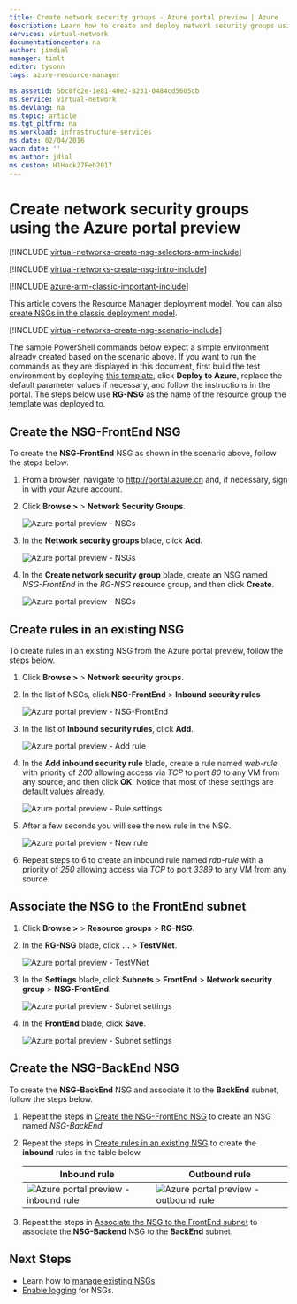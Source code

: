 ```yaml
---
title: Create network security groups - Azure portal preview | Azure
description: Learn how to create and deploy network security groups using the Azure portal preview.
services: virtual-network
documentationcenter: na
author: jimdial
manager: timlt
editor: tysonn
tags: azure-resource-manager

ms.assetid: 5bc8fc2e-1e81-40e2-8231-0484cd5605cb
ms.service: virtual-network
ms.devlang: na
ms.topic: article
ms.tgt_pltfrm: na
ms.workload: infrastructure-services
ms.date: 02/04/2016
wacn.date: ''
ms.author: jdial
ms.custom: H1Hack27Feb2017
---
```


# Create network security groups using the Azure portal preview

[!INCLUDE [virtual-networks-create-nsg-selectors-arm-include](../../includes/virtual-networks-create-nsg-selectors-arm-include.md)]

[!INCLUDE [virtual-networks-create-nsg-intro-include](../../includes/virtual-networks-create-nsg-intro-include.md)]

[!INCLUDE [azure-arm-classic-important-include](../../includes/azure-arm-classic-important-include.md)]

This article covers the Resource Manager deployment model. You can also [create NSGs in the classic deployment model](virtual-networks-create-nsg-classic-ps.md).

[!INCLUDE [virtual-networks-create-nsg-scenario-include](../../includes/virtual-networks-create-nsg-scenario-include.md)]

The sample PowerShell commands below expect a simple environment already created based on the scenario above. If you want to run the commands as they are displayed in this document, first build the test environment by deploying [this template](http://github.com/telmosampaio/azure-templates/tree/master/201-IaaS-WebFrontEnd-SQLBackEnd), click **Deploy to Azure**, replace the default parameter values if necessary, and follow the instructions in the portal. The steps below use **RG-NSG** as the name of the resource group the template was deployed to.

## <a name="Create-the-NSG-FrontEnd-NSG"></a> Create the NSG-FrontEnd NSG
To create the **NSG-FrontEnd** NSG as shown in the scenario above, follow the steps below.

1. From a browser, navigate to http://portal.azure.cn and, if necessary, sign in with your Azure account.
2. Click **Browse >** > **Network Security Groups**.

    ![Azure portal preview - NSGs](./media/virtual-networks-create-nsg-arm-pportal/figure11.png)
3. In the **Network security groups** blade, click **Add**.

    ![Azure portal preview - NSGs](./media/virtual-networks-create-nsg-arm-pportal/figure12.png)
4. In the **Create network security group** blade, create an NSG named *NSG-FrontEnd* in the *RG-NSG* resource group, and then click **Create**.

    ![Azure portal preview - NSGs](./media/virtual-networks-create-nsg-arm-pportal/figure13.png)

## <a name="Create-rules-in-an-existing-NSG"></a> Create rules in an existing NSG
To create rules in an existing NSG from the Azure portal preview, follow the steps below.

1. Click **Browse >** > **Network security groups**.
2. In the list of NSGs, click **NSG-FrontEnd** > **Inbound security rules**

    ![Azure portal preview - NSG-FrontEnd](./media/virtual-networks-create-nsg-arm-pportal/figure2.png)
3. In the list of **Inbound security rules**, click **Add**.

    ![Azure portal preview - Add rule](./media/virtual-networks-create-nsg-arm-pportal/figure3.png)
4. In the **Add inbound security rule** blade, create a rule named *web-rule* with priority of *200* allowing access via *TCP* to port *80* to any VM from any source, and then click **OK**. Notice that most of these settings are default values already.

    ![Azure portal preview - Rule settings](./media/virtual-networks-create-nsg-arm-pportal/figure4.png)
5. After a few seconds you will see the new rule in the NSG.

    ![Azure portal preview - New rule](./media/virtual-networks-create-nsg-arm-pportal/figure5.png)
6. Repeat steps  to 6 to create an inbound rule named *rdp-rule* with a priority of *250* allowing access via *TCP* to port *3389* to any VM from any source.

## <a name="Associate-the-NSG-to-the-FrontEnd-subnet"></a> Associate the NSG to the FrontEnd subnet
1. Click **Browse >** > **Resource groups** > **RG-NSG**.
2. In the **RG-NSG** blade, click **...** > **TestVNet**.

    ![Azure portal preview - TestVNet](./media/virtual-networks-create-nsg-arm-pportal/figure14.png)
3. In the **Settings** blade, click **Subnets** > **FrontEnd** > **Network security group** > **NSG-FrontEnd**.

    ![Azure portal preview - Subnet settings](./media/virtual-networks-create-nsg-arm-pportal/figure15.png)
4. In the **FrontEnd** blade, click **Save**.

    ![Azure portal preview - Subnet settings](./media/virtual-networks-create-nsg-arm-pportal/figure16.png)

## Create the NSG-BackEnd NSG
To create the **NSG-BackEnd** NSG and associate it to the **BackEnd** subnet, follow the steps below.

1. Repeat the steps in [Create the NSG-FrontEnd NSG](#Create-the-NSG-FrontEnd-NSG) to create an NSG named *NSG-BackEnd*
2. Repeat the steps in [Create rules in an existing NSG](#Create-rules-in-an-existing-NSG) to create the **inbound** rules in the table below.

    | Inbound rule | Outbound rule |
    | --- | --- |
    | ![Azure portal preview - inbound rule](./media/virtual-networks-create-nsg-arm-pportal/figure17.png) |![Azure portal preview - outbound rule](./media/virtual-networks-create-nsg-arm-pportal/figure18.png) |
3. Repeat the steps in [Associate the NSG to the FrontEnd subnet](#Associate-the-NSG-to-the-FrontEnd-subnet) to associate the **NSG-Backend** NSG to the **BackEnd** subnet.

## Next Steps
* Learn how to [manage existing NSGs](virtual-network-manage-nsg-arm-portal.md)
* [Enable logging](virtual-network-nsg-manage-log.md) for NSGs.